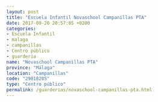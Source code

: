 ```yaml
---
layout: post
title: "Escuela Infantil Novaschool Campanillas PTA"
date: 2017-09-20 20:57:05 +0200
categories:
- Escuela Infantil
- malaga
- campanillas
- Centro público
- guarderia
name: "Novaschool Campanillas PTA"
province: "Málaga"
location: "Campanillas"
code: "29018285"
type: "Centro público"
permalink: /guarderias/novaschool-campanillas-pta.html
---
```

